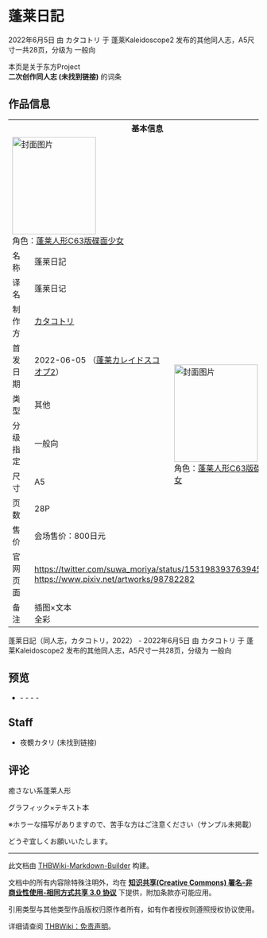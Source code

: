 # 蓬莱日記

<!-- source html: G:\repos\THBWiki-Markdown-Builder\THBWikiMarkdown\Temp\main\0\0f\ns0%3A%E8%93%AC%E8%8E%B1%E6%97%A5%E8%A8%98.html -->

2022年6月5日 由 カタコトリ 于 蓬莱Kaleidoscope2 发布的其他同人志，A5尺寸一共28页，分级为 一般向

本页是关于东方Project  
 **二次创作同人志 (未找到链接)** 的词条
## 作品信息

<table><tbody><tr><th colspan="3">基本信息</th></tr><tr><td class="cover-artwork-mobile" colspan="2"><a href="./文件-蓬莱日記封面.jpg.md" class="image" title="封面图片"><img alt="封面图片" src="https://upload.thwiki.cc/thumb/4/42/%E8%93%AC%E8%8E%B1%E6%97%A5%E8%A8%98%E5%B0%81%E9%9D%A2.jpg/168px-%E8%93%AC%E8%8E%B1%E6%97%A5%E8%A8%98%E5%B0%81%E9%9D%A2.jpg" decoding="async" loading="lazy" width="168" height="196" srcset="https://upload.thwiki.cc/thumb/4/42/%E8%93%AC%E8%8E%B1%E6%97%A5%E8%A8%98%E5%B0%81%E9%9D%A2.jpg/253px-%E8%93%AC%E8%8E%B1%E6%97%A5%E8%A8%98%E5%B0%81%E9%9D%A2.jpg 1.5x, https://upload.thwiki.cc/thumb/4/42/%E8%93%AC%E8%8E%B1%E6%97%A5%E8%A8%98%E5%B0%81%E9%9D%A2.jpg/337px-%E8%93%AC%E8%8E%B1%E6%97%A5%E8%A8%98%E5%B0%81%E9%9D%A2.jpg 2x" data-file-width="1051" data-file-height="1223"></a><div class="cover-char">角色：<a href="/%E8%93%AC%E8%8E%B1%E4%BA%BA%E5%BD%A2#封面角色" title="蓬莱人形">蓬莱人形C63版碟面少女</a></div></td>
</tr><tr><td class="label">名称</td><td colspan="2"> 蓬莱日記 </td></tr><tr><td class="label">译名</td><td colspan="2"> 蓬莱日记 </td></tr><tr><td class="label">制作方</td><td><a href="./カタコトリ.md" title="カタコトリ">カタコトリ</a></td><td class="cover-artwork" rowspan="7" style="min-width:196px;"><a href="./文件-蓬莱日記封面.jpg.md" class="image" title="封面图片"><img alt="封面图片" src="https://upload.thwiki.cc/thumb/4/42/%E8%93%AC%E8%8E%B1%E6%97%A5%E8%A8%98%E5%B0%81%E9%9D%A2.jpg/168px-%E8%93%AC%E8%8E%B1%E6%97%A5%E8%A8%98%E5%B0%81%E9%9D%A2.jpg" decoding="async" loading="lazy" width="168" height="196" srcset="https://upload.thwiki.cc/thumb/4/42/%E8%93%AC%E8%8E%B1%E6%97%A5%E8%A8%98%E5%B0%81%E9%9D%A2.jpg/253px-%E8%93%AC%E8%8E%B1%E6%97%A5%E8%A8%98%E5%B0%81%E9%9D%A2.jpg 1.5x, https://upload.thwiki.cc/thumb/4/42/%E8%93%AC%E8%8E%B1%E6%97%A5%E8%A8%98%E5%B0%81%E9%9D%A2.jpg/337px-%E8%93%AC%E8%8E%B1%E6%97%A5%E8%A8%98%E5%B0%81%E9%9D%A2.jpg 2x" data-file-width="1051" data-file-height="1223"></a><div class="cover-char">角色：<span class="smw-subobject-entity"><a href="/%E8%93%AC%E8%8E%B1%E4%BA%BA%E5%BD%A2#封面角色" title="蓬莱人形">蓬莱人形C63版碟面少女</a></span></div></td>
</tr><tr><td class="label">首发日期</td><td>2022-06-05&#160;（<a href="/展会作品列表?e=%E8%93%AC%E8%8E%B1Kaleidoscope%232">蓬莱カレイドスコオプ2</a>）</td></tr><tr><td class="label">类型</td><td>其他</td></tr><tr><td class="label">分级指定</td><td>一般向</td></tr><tr><td class="label">尺寸</td><td>A5</td></tr><tr><td class="label">页数</td><td>28P</td></tr><tr><td class="label">售价</td><td>会场售价：800日元</td></tr>
<tr><td class="label">官网页面</td><td colspan="2"><a rel="nofollow" class="external free" href="https://twitter.com/suwa_moriya/status/1531983937639452674">https://twitter.com/suwa_moriya/status/1531983937639452674</a><br><a rel="nofollow" class="external free" href="https://www.pixiv.net/artworks/98782282">https://www.pixiv.net/artworks/98782282</a></td></tr><tr><td class="label">备注</td><td colspan="2">插图×文本<br>全彩</td></tr></tbody></table>

蓬莱日記（同人志，カタコトリ，2022） - 2022年6月5日 由 カタコトリ 于 蓬莱Kaleidoscope2 发布的其他同人志，A5尺寸一共28页，分级为 一般向
## 预览
- [](./文件-蓬莱日記预览图1.jpg.md)- [](./文件-蓬莱日記预览图2.jpg.md)- [](./文件-蓬莱日記预览图3.jpg.md)- [](./文件-蓬莱日記预览图4.jpg.md)- [](./文件-蓬莱日記预览图5.jpg.md)

## Staff
- 夜覩カタリ (未找到链接)

## 评论

  
癒さない系蓬莱人形  

グラフィック×テキスト本  

  

※ホラーな描写がありますので、苦手な方はご注意ください（サンプル未掲載）  

どうぞ宜しくお願いいたします。
  







---

此文档由 [THBWiki-Markdown-Builder](https://github.com/Delsin-Yu/THBWiki-Markdown-Builder) 构建。

文档中的所有内容除特殊注明外，均在 [**知识共享(Creative Commons) 署名-非商业性使用-相同方式共享 3.0 协议**](https://creativecommons.org/licenses/by-sa/3.0/deed.zh-hans) 下提供，附加条款亦可能应用。

引用类型与其他类型作品版权归原作者所有，如有作者授权则遵照授权协议使用。

详细请查阅 [THBWiki：免责声明](https://thbwiki.cc/THBWiki:%E5%85%8D%E8%B4%A3%E5%A3%B0%E6%98%8E)。

